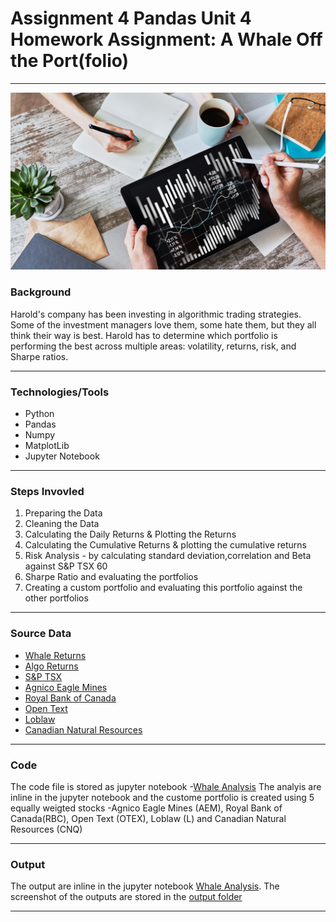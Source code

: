 # **Assignment 4 Pandas Unit 4 Homework Assignment: A Whale Off the Port(folio)**
---
![picture99](Images/portfolio.png)


### **Background**
Harold's company has been investing in algorithmic trading strategies. Some of the investment managers love them, some hate them, but they all think their way is best.
Harold has to  determine which portfolio is performing the best across multiple areas: volatility, returns, risk, and Sharpe ratios.

---
### **Technologies/Tools**
* Python
* Pandas
* Numpy
* MatplotLib
* Jupyter Notebook

---
### **Steps Invovled**
1. Preparing the Data
2. Cleaning the Data
3. Calculating the Daily Returns & Plotting the Returns
4. Calculating the Cumulative Returns & plotting the cumulative returns
5. Risk Analysis - by calculating standard deviation,correlation and Beta against S&P TSX 60
6. Sharpe Ratio and evaluating the portfolios
7. Creating a custom portfolio and evaluating this portfolio against the other portfolios

---

### **Source Data**
* [Whale Returns](Data/whale_returns.csv)
* [Algo Returns](Data/algo_returns.csv)
* [S&P TSX](Data/sp_tsx_history.csv)
* [Agnico Eagle Mines](AEM.csv)
* [Royal Bank of Canada](Data/RBC.csv)
* [Open Text](Data/OTEX.csv)
* [Loblaw](Data/LOBLAW.csv)
* [Canadian Natural Resources](Data/CNQ.csv)

---

### **Code**
 The code file is stored as jupyter notebook -[Whale Analysis](whale_analysis.ipynb)
 The analyis are inline in the jupyter notebook and the custome portfolio is created using 5 equally weigted stocks -Agnico Eagle Mines (AEM), Royal Bank of Canada(RBC), Open Text (OTEX), Loblaw (L) and Canadian Natural Resources (CNQ)

 ---

 ### **Output**
 The output are inline in the jupyter notebook [Whale Analysis](whale_analysis.ipynb). The screenshot of the outputs are stored in the [output folder](Output)

 ---






